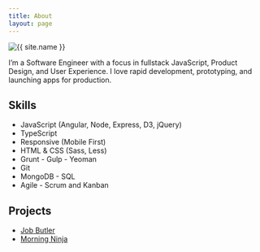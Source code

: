 ```yaml
---
title: About
layout: page
---
```

<!--![Profile Image]({{ site.url }}/{{ site.picture }})-->

<img class="selfie" style="border-radius: 5%" alt="{{ site.name }}" src="{% if site.external-image %}{{ site.picture }}{% else %}{{ site.url }}/{{ site.picture }}{% endif %}" />

<p>I’m a Software Engineer with a focus in fullstack JavaScript, Product Design, and User Experience. 
I love rapid development, prototyping, and launching apps for production.</p>

<h2>Skills</h2>

<ul class="skill-list center">
	<li>JavaScript (Angular, Node, Express, D3, jQuery)</li>
	<li>TypeScript</li>
	<li>Responsive (Mobile First)</li>
	<li>HTML &amp; CSS (Sass, Less)</li>
	<li>Grunt - Gulp - Yeoman</li>
	<li>Git</li>
	<li>MongoDB - SQL</li>
	<li>Agile - Scrum and Kanban</li>
</ul>

<h2>Projects</h2>

<ul>
	<li><a href="https://github.com/dmarg/job-butler">Job Butler</a></li>
	<li><a href="https://github.com/dmarg/morning-ninja">Morning Ninja</a></li>
</ul>
